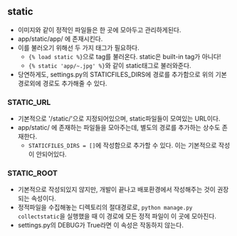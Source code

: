 ## static

- 이미지와 같이 정적인 파일들은 한 곳에 모아두고 관리하게된다.
- app/static/app/ 에 존재시킨다.
- 이를 불러오기 위해선 두 가지 태그가 필요하다.
  - `{% load static %}`으로 tag를 불러온다. static은 built-in tag가 아니다!
  - `{% static 'app/~.jpg' %}`와 같이 static태그로 불러와준다.
- 당연하게도, settings.py의 STATICFILES_DIRS에 경로를 추가함으로 위의 기본 경로외에 경로도 추가해줄 수 있다.



### STATIC_URL

- 기본적으로 '/static/'으로 지정되어있으며, static파일들이 모여있는 URL이다.
- app/static/ 에 존재하는 파일들을 모아주는데, 별도의 경로를 추가하는 상수도 존재한다.
  - `STATICFILES_DIRS = []`에 작성함으로 추가할 수 있다. 이는 기본적으로 작성이 안되어있다.



### STATIC_ROOT

- 기본적으로 작성되있지 않지만, 개발이 끝나고 배포환경에서 작성해주는 것이 권장되는 속성이다.
- 정적파일을 수집해놓는 디렉토리의 절대경로로, `python manage.py collectstatic`을 실행했을 때 이 경로에 모든 정적 파일이 이 곳에 모아진다.
- settings.py의 DEBUG가 True라면 이 속성은 작동하지 않는다.
